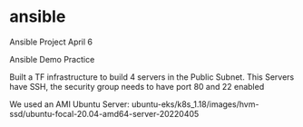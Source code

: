 # ansible
Ansible Project April 6

Ansible Demo Practice


Built a TF infrastructure to build 4 servers in the Public Subnet.
This Servers have SSH, the security group needs to have port 80 and 22 enabled


We used an AMI Ubuntu Server:
ubuntu-eks/k8s_1.18/images/hvm-ssd/ubuntu-focal-20.04-amd64-server-20220405

